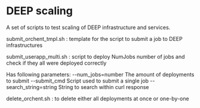 DEEP scaling
==============

A set of scripts to test scaling of DEEP infrastructure and services.

submit_orchent_tmpl.sh  :   template for the script to submit a job to DEEP infrastructures

submit_userapp_multi.sh :   script to deploy NumJobs number of jobs and check if they all were deployed correctly

Has following parameters:
--num_jobs=number       The amount of deployments to submit
--submit_cmd            Script used to submit a single job
--search_string=string  String to search within curl response

delete_orchent.sh       :   to delete either all deployments at once or one-by-one
